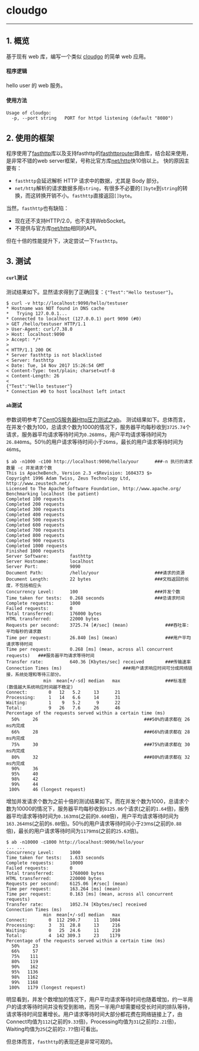 # cloudgo

---

## 1. 概览
基于现有 web 库，编写一个类似 [cloudgo](http://blog.csdn.net/pmlpml/article/details/78404838#t4) 的简单 web 应用。

#### 程序逻辑
hello user 的 web 服务。

#### 使用方法
```
Usage of cloudgo:
  -p, --port string   PORT for httpd listening (default "8080")
```

## 2. 使用的框架
程序使用了[fasthttp](https://github.com/valyala/fasthttp)库以及支持fasthttp的[fasthttprouter](https://github.com/buaazp/fasthttprouter)路由库，结合起来使用，是非常不错的web server框架，号称比官方库[net/http](https://golang.org/pkg/net/http/)快10倍以上。
快的原因主要有：

 - `fasthttp`会延迟解析 HTTP 请求中的数据，尤其是 Body 部分。
 - `net/http`解析的请求数据多用`string`，有很多不必要的`[]byte`到`string`的转换，而这转换开销不小。`fasthttp`直接返回`[]byte`。


当然，`fasthttp`也有缺陷：

 - 现在还不支持HTTP/2.0，也不支持WebSocket。
 - 不提供与官方库[net/http](https://golang.org/pkg/net/http/)相同的API。

但在十倍的性能提升下，决定尝试一下`fasthttp`。

## 3. 测试
#### `curl`测试
测试结果如下。显然请求得到了正确回复：`{"Test":"Hello testuser"}`。
```
$ curl -v http://localhost:9090/hello/testuser
* Hostname was NOT found in DNS cache
*   Trying 127.0.0.1...
* Connected to localhost (127.0.0.1) port 9090 (#0)
> GET /hello/testuser HTTP/1.1
> User-Agent: curl/7.38.0
> Host: localhost:9090
> Accept: */*
>
< HTTP/1.1 200 OK
* Server fasthttp is not blacklisted
< Server: fasthttp
< Date: Tue, 14 Nov 2017 15:26:54 GMT
< Content-Type: text/plain; charset=utf-8
< Content-Length: 26
<
{"Test":"Hello testuser"}
* Connection #0 to host localhost left intact
```

#### `ab`测试
参数说明参考了[CentOS服务器Http压力测试之ab](http://linux.it.net.cn/CentOS/fast/2015/0715/16393.html)。
测试结果如下。总体而言，在并发个数为100，总请求个数为1000的情况下，服务器平均每秒收到`3725.74`个请求，服务器平均请求等待时间为`0.268`ms，用户平均请求等待时间为`26.840`ms。50％的用户请求等待时间小于`26`ms，最长的用户请求等待时间为`46`ms。
```
$ ab -n1000 -c100 http://localhost:9090/hello/your      ###-n 执行的请求数量 -c 并发请求个数
This is ApacheBench, Version 2.3 <$Revision: 1604373 $>
Copyright 1996 Adam Twiss, Zeus Technology Ltd, http://www.zeustech.net/
Licensed to The Apache Software Foundation, http://www.apache.org/
Benchmarking localhost (be patient)
Completed 100 requests
Completed 200 requests
Completed 300 requests
Completed 400 requests
Completed 500 requests
Completed 600 requests
Completed 700 requests
Completed 800 requests
Completed 900 requests
Completed 1000 requests
Finished 1000 requests
Server Software:        fasthttp
Server Hostname:        localhost
Server Port:            9090
Document Path:          /hello/your                     ###请求的资源
Document Length:        22 bytes                        ###文档返回的长度，不包括相应头
Concurrency Level:      100                             ###并发个数
Time taken for tests:   0.268 seconds                   ###总请求时间
Complete requests:      1000
Failed requests:        0
Total transferred:      176000 bytes                
HTML transferred:       22000 bytes                 
Requests per second:    3725.74 [#/sec] (mean)              ###吞吐率:平均每秒的请求数
Time per request:       26.840 [ms] (mean)                  ###用户平均请求等待时间
Time per request:       0.268 [ms] (mean, across all concurrent requests)   ###服务器平均请求等待时间
Transfer rate:          640.36 [Kbytes/sec] received        ###传输速率
Connection Times (ms)                       ###用户请求响应时间可分成网络链接，系统处理和等待三部分。
              min  mean[+/-sd] median   max                 ###标准差(数值越大系统响应时间越不稳定)
Connect:        0   12   5.2     13      21
Processing:     1   14   6.6     14      31
Waiting:        1    9   5.2      9      22
Total:          9   26   7.6     26      46
Percentage of the requests served within a certain time (ms)
  50%     26                                        ###50%的请求都在 26 ms内完成
  66%     28                                        ###66%的请求都在 28 ms内完成
  75%     30                                        ###75%的请求都在 30 ms内完成
  80%     32                                        ###80%的请求都在 32 ms内完成
  90%     36
  95%     40
  98%     42
  99%     44
 100%     46 (longest request)
```
增加并发请求个数为之前十倍的测试结果如下。而在并发个数为1000，总请求个数为10000的情况下，服务器平均每秒收到`6125.06`个请求(之前的`1.64`倍)，服务器平均请求等待时间为`0.163`ms(之前的`0.608`倍)，用户平均请求等待时间为`163.264`ms(之前的`6.08`倍)。50％的用户请求等待时间小于`23`ms(之前的`0.88`倍)，最长的用户请求等待时间为`1179`ms(之前的`25.63`倍)。
```
$ ab -n10000 -c1000 http://localhost:9090/hello/your
... ...
Concurrency Level:      1000
Time taken for tests:   1.633 seconds
Complete requests:      10000
Failed requests:        0
Total transferred:      1760000 bytes
HTML transferred:       220000 bytes
Requests per second:    6125.06 [#/sec] (mean)
Time per request:       163.264 [ms] (mean)
Time per request:       0.163 [ms] (mean, across all concurrent requests)
Transfer rate:          1052.74 [Kbytes/sec] received
Connection Times (ms)
              min  mean[+/-sd] median   max
Connect:        0  112 290.7     11    1084
Processing:     3   31  28.8     13     216
Waiting:        0   25  24.6     11     210
Total:          4  142 309.3     23    1179
Percentage of the requests served within a certain time (ms)
  50%     23
  66%     57
  75%    111
  80%    119
  90%    162
  95%   1136
  98%   1162
  99%   1168
 100%   1179 (longest request)
```
明显看到，并发个数增加的情况下，用户平均请求等待时间也随着增加，约一半用户的请求等待时间并没有受到影响，而另一半用户却需要经受长时间的排队等待，请求等待时间显著增长。用户请求等待时间大部分都花费在网络链接上了，由Connect均值为`112`(之前的`9.33`倍)，Processing均值为`31`(之前的`2.21`倍)，Waiting均值为`25`(之前的`2.77`倍)可看出。

但总体而言，`fasthttp`的表现还是非常可观的。
